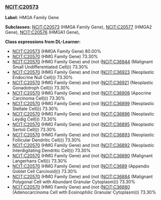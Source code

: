 
### [NCIT:C20573](http://purl.obolibrary.org/obo/NCIT_C20573)
**Label:** HMGA Family Gene

**Subclasses:** [NCIT:C20573](http://purl.obolibrary.org/obo/NCIT_C20573) (HMGA Family Gene), [NCIT:C20577](http://purl.obolibrary.org/obo/NCIT_C20577) (HMGA2 Gene), [NCIT:C20576](http://purl.obolibrary.org/obo/NCIT_C20576) (HMGA1 Gene), 

**Class expressions from DL-Learner:**

- [NCIT:C20573](http://purl.obolibrary.org/obo/NCIT_C20573) (HMGA Family Gene) 80.00%
- [NCIT:C20570](http://purl.obolibrary.org/obo/NCIT_C20570) (HMG Family Gene) 73.30%
- [NCIT:C20570](http://purl.obolibrary.org/obo/NCIT_C20570) (HMG Family Gene) and (not ([NCIT:C36944](http://purl.obolibrary.org/obo/NCIT_C36944) (Malignant Small Undifferentiated Cell))) 73.30%
- [NCIT:C20570](http://purl.obolibrary.org/obo/NCIT_C20570) (HMG Family Gene) and (not ([NCIT:C36923](http://purl.obolibrary.org/obo/NCIT_C36923) (Neoplastic Endocrine Null Cell))) 73.30%
- [NCIT:C20570](http://purl.obolibrary.org/obo/NCIT_C20570) (HMG Family Gene) and (not ([NCIT:C36921](http://purl.obolibrary.org/obo/NCIT_C36921) (Neoplastic Gonadotroph Cell))) 73.30%
- [NCIT:C20570](http://purl.obolibrary.org/obo/NCIT_C20570) (HMG Family Gene) and (not ([NCIT:C36908](http://purl.obolibrary.org/obo/NCIT_C36908) (Apocrine Carcinoma Cell))) 73.30%
- [NCIT:C20570](http://purl.obolibrary.org/obo/NCIT_C20570) (HMG Family Gene) and (not ([NCIT:C36899](http://purl.obolibrary.org/obo/NCIT_C36899) (Neoplastic Stellate Cell))) 73.30%
- [NCIT:C20570](http://purl.obolibrary.org/obo/NCIT_C20570) (HMG Family Gene) and (not ([NCIT:C36896](http://purl.obolibrary.org/obo/NCIT_C36896) (Neoplastic Leydig Cell))) 73.30%
- [NCIT:C20570](http://purl.obolibrary.org/obo/NCIT_C20570) (HMG Family Gene) and (not ([NCIT:C36895](http://purl.obolibrary.org/obo/NCIT_C36895) (Neoplastic Sertoli Cell))) 73.30%
- [NCIT:C20570](http://purl.obolibrary.org/obo/NCIT_C20570) (HMG Family Gene) and (not ([NCIT:C36893](http://purl.obolibrary.org/obo/NCIT_C36893) (Neoplastic Follicular Dendritic Cell))) 73.30%
- [NCIT:C20570](http://purl.obolibrary.org/obo/NCIT_C20570) (HMG Family Gene) and (not ([NCIT:C36892](http://purl.obolibrary.org/obo/NCIT_C36892) (Neoplastic Interdigitating Dendritic Cell))) 73.30%
- [NCIT:C20570](http://purl.obolibrary.org/obo/NCIT_C20570) (HMG Family Gene) and (not ([NCIT:C36890](http://purl.obolibrary.org/obo/NCIT_C36890) (Malignant Langerhans Cell))) 73.30%
- [NCIT:C20570](http://purl.obolibrary.org/obo/NCIT_C20570) (HMG Family Gene) and (not ([NCIT:C3689](http://purl.obolibrary.org/obo/NCIT_C3689) (Appendix Goblet Cell Carcinoid))) 73.30%
- [NCIT:C20570](http://purl.obolibrary.org/obo/NCIT_C20570) (HMG Family Gene) and (not ([NCIT:C36884](http://purl.obolibrary.org/obo/NCIT_C36884) (Malignant Polygonal Cell with Abundant Granular Cytoplasm))) 73.30%
- [NCIT:C20570](http://purl.obolibrary.org/obo/NCIT_C20570) (HMG Family Gene) and (not ([NCIT:C36880](http://purl.obolibrary.org/obo/NCIT_C36880) (Adenocarcinoma Cell with Eosinophilic Granular Cytoplasm))) 73.30%



